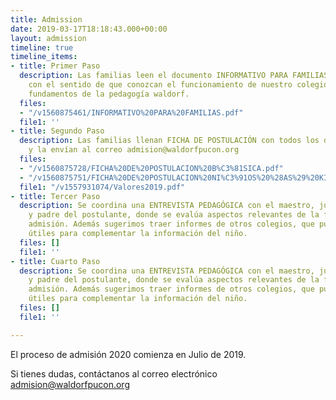 ```yaml
---
title: Admission
date: 2019-03-17T18:18:43.000+00:00
layout: admission
timeline: true
timeline_items:
- title: Primer Paso
  description: Las familias leen el documento INFORMATIVO PARA FAMILIAS (adjunto)
    con el sentido de que conozcan el funcionamiento de nuestro colegio y algunos
    fundamentos de la pedagogía waldorf.
  files:
  - "/v1560875461/INFORMATIVO%20PARA%20FAMILIAS.pdf"
  file1: ''
- title: Segundo Paso
  description: Las familias llenan FICHA DE POSTULACIÓN con todos los datos solicitados
    y la envían al correo admision@waldorfpucon.org
  files:
  - "/v1560875728/FICHA%20DE%20POSTULACION%20B%C3%81SICA.pdf"
  - "/v1560875751/FICHA%20DE%20POSTULACION%20NI%C3%91OS%20%28AS%29%20KINDER.pdf"
  file1: "/v1557931074/Valores2019.pdf"
- title: Tercer Paso
  description: Se coordina una ENTREVISTA PEDAGÓGICA con el maestro, junto a la madre
    y padre del postulante, donde se evalúa aspectos relevantes de la familia para
    admisión. Además sugerimos traer informes de otros colegios, que puedan sernos
    útiles para complementar la información del niño.
  files: []
  file1: ''
- title: Cuarto Paso
  description: Se coordina una ENTREVISTA PEDAGÓGICA con el maestro, junto a la madre
    y padre del postulante, donde se evalúa aspectos relevantes de la familia para
    admisión. Además sugerimos traer informes de otros colegios, que puedan sernos
    útiles para complementar la información del niño.
  files: []
  file1: ''

---
```

El proceso de admisión 2020 comienza en Julio de 2019.

Si tienes dudas, contáctanos al correo electrónico admision@waldorfpucon.org
